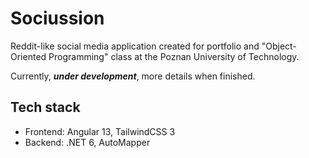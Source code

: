 # Sociussion

Reddit-like social media application created for portfolio and "Object-Oriented Programming" class at the Poznan University of Technology.

Currently, **_under development_**, more details when finished.

## Tech stack

- Frontend: Angular 13, TailwindCSS 3
- Backend: .NET 6, AutoMapper